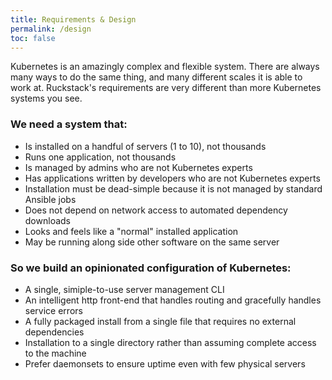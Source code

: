 ```yaml
---
title: Requirements & Design
permalink: /design
toc: false
---
```


Kubernetes is an amazingly complex and flexible system. There are always many ways to do the same thing, and many different scales it is able to work at.
Ruckstack's requirements are very different than more Kubernetes systems you see. 

### We need a system that:

- Is installed on a handful of servers (1 to 10), not thousands
- Runs one application, not thousands
- Is managed by admins who are not Kubernetes experts
- Has applications written by developers who are not Kubernetes experts
- Installation must be dead-simple because it is not managed by standard Ansible jobs
- Does not depend on network access to automated dependency downloads
- Looks and feels like a "normal" installed application
- May be running along side other software on the same server 

### So we build an opinionated configuration of Kubernetes:

- A single, simiple-to-use server management CLI
- An intelligent http front-end that handles routing and gracefully handles service errors
- A fully packaged install from a single file that requires no external dependencies
- Installation to a single directory rather than assuming complete access to the machine
- Prefer daemonsets to ensure uptime even with few physical servers
